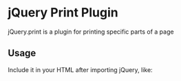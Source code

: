 # jQuery Print Plugin

jQuery.print is a plugin for printing specific parts of a page

## Usage

Include it in your HTML after importing jQuery, like:
	<script type="text/JavaScript" src="path/to/jquery.print.js" />
	
Use it like:

	$("#myElementId").print(/*options*/);
	
or

	$.print("#myElementId" /*, options*/);
	
You can submit the options object like:

	$("#myElementId").print({
		addGlobalStyles : true,
		stylesheet : null,
		rejectWindow : true,
		noPrintSelector : ".no-print",
		iframe : true,
		append : null,
		prepend : null
	});
	
Currently this plugin supports the following options:

####globalStyles

 - Default: `true`  
 - Acceptable-Values: Boolean  
 - Function: Whether or not the styles from the parent document should be included

####mediaPrint

 - Default: `false`  
 - Acceptable-Values: Boolean  
 - Function: Whether or not link tags with media='print' should be included; Over-riden by the `globalStyles` option

####stylesheet

 - Default: `null`
 - Acceptable-Values: URL-string
 - Function: URL of an external stylesheet to be included

####rejectWindow

 - Default: `true`
 - Acceptable-Values: Boolean
 - Function: Whether the `document` object should be used intead of `window`

####noPrintSelector

 - Default: `".no-print"`
 - Acceptable-Values: Any valid `jQuery-selector`
 - Function: A selector for the items that are to be excluded from printing

####iframe

 - Default: `true`, creates a hidden iframe if no-vaild iframe selector is passed
 - Acceptable-Values: Any valid `jQuery-selector` or Boolean
 - Function: Whether to print from an iframe instead of a pop-up window; can take the `jQuery-selector` of an existing iframe as value

####append/prepend

 - Default: `null`
 - Acceptable-Values: Any valid `jQuery-selector` or HTML-text
 - Function: Adds custom HTML before (prepend) or after (append) the selected content

## Tested with

### jQuery
* [jQuery](http://jquery.com/) v. 1.7.2
* [jQuery](http://jquery.com/) v. 1.9.1

### Browsers
* Google Chrome - v 20, 26
* Internet Explorer - v 10

## License
[CC-BY](http://creativecommons.org/licenses/by/3.0/).

## Demo
[jsFiddle](http://jsfiddle.net/5V24U/27/)

---------------------------------------
Like our [work](http://doersguild.com)? [Get in touch!](mailto:mail@doersguild.com)
